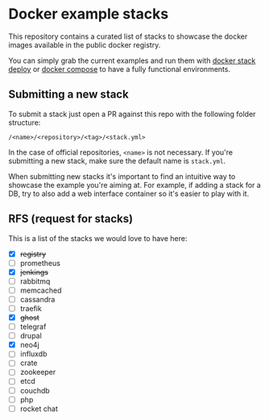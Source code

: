 # Docker example stacks

This repository contains a curated list of stacks to showcase the docker images
available in the public docker registry.

You can simply grab the current examples and run them with [docker stack deploy](https://docs.docker.com/engine/reference/commandline/stack_deploy/) or [docker compose](https://docs.docker.com/compose/)
to have a fully functional environments.

## Submitting a new stack

To submit a stack just open a PR against this repo with the following folder structure:

`/<name>/<repository>/<tag>/<stack.yml>`

In the case of official repositories, `<name>` is not necessary. If you're submitting a new stack,
make sure the default name is `stack.yml`. 

When submitting new stacks it's important to find an intuitive way to showcase the example you're aiming at.
For example, if adding a stack for a DB, try to also add a web interface container so it's easier to play with it. 

## RFS (request for stacks)

This is a list of the stacks we would love to have here:

- [x] ~~registry~~
- [ ] prometheus
- [x] ~~jenkings~~
- [ ] rabbitmq
- [ ] memcached
- [ ] cassandra
- [ ] traefik
- [x] ~~ghost~~
- [ ] telegraf
- [ ] drupal
- [x] neo4j
- [ ] influxdb
- [ ] crate
- [ ] zookeeper
- [ ] etcd
- [ ] couchdb
- [ ] php
- [ ] rocket chat
